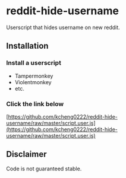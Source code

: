 # reddit-hide-username
Userscript that hides username on new reddit.

## Installation

### Install a userscript
* Tampermonkey
* Violentmonkey
* etc.

### Click the link below
[https://github.com/kcheng0222/reddit-hide-username/raw/master/script.user.js](https://github.com/kcheng0222/reddit-hide-username/raw/master/script.user.js)

## Disclaimer
Code is not guaranteed stable.
